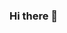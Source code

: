 ### Hi there 👋

<!--
**322nes/322nes** is a ✨ _special_ ✨ repository because its `README.md` (this file) appears on your GitHub profile.

Here are some ideas to get you started:

- 🔭 I’m currently working on ...111111212112
- 🌱 I’m currently learning ...123211233414124
- 👯 I’m looking to collaborate on ...фывф
- 🤔 I’m looking for help with ...
- 💬 Ask me about ...
- 📫 How to reach me: ...111
- 😄 Pronouns: ...
- ⚡ Fun fact: ...4896aa
-->
